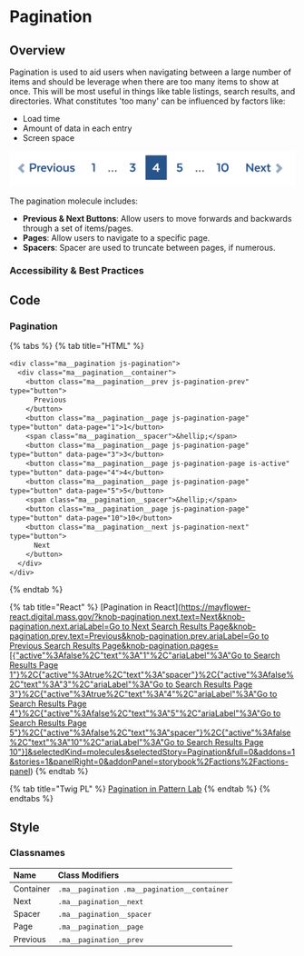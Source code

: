 # Pagination

## Overview

Pagination is used to aid users when navigating between a large number of items and should be leverage when there are too many items to show at once. This will be most useful in things like table listings, search results, and directories. What constitutes 'too many' can be influenced by factors like:

* Load time
* Amount of data in each entry
* Screen space

![](../../.gitbook/assets/pagination.png)

The pagination molecule includes:

* **Previous & Next Buttons**: Allow users to move forwards and backwards through a set of items/pages.
* **Pages**: Allow users to navigate to a specific page.
* **Spacers**: Spacer are used to truncate between pages, if numerous.

### Accessibility & Best Practices

## Code

### Pagination

{% tabs %}
{% tab title="HTML" %}
```markup
<div class="ma__pagination js-pagination">
  <div class="ma__pagination__container">
    <button class="ma__pagination__prev js-pagination-prev" type="button">
      Previous
    </button>
    <button class="ma__pagination__page js-pagination-page" type="button" data-page="1">1</button>
    <span class="ma__pagination__spacer">&hellip;</span>
    <button class="ma__pagination__page js-pagination-page" type="button" data-page="3">3</button>
    <button class="ma__pagination__page js-pagination-page is-active" type="button" data-page="4">4</button>
    <button class="ma__pagination__page js-pagination-page" type="button" data-page="5">5</button>
    <span class="ma__pagination__spacer">&hellip;</span>
    <button class="ma__pagination__page js-pagination-page" type="button" data-page="10">10</button>
    <button class="ma__pagination__next js-pagination-next" type="button">
      Next
    </button>
  </div>
</div>
```
{% endtab %}

{% tab title="React" %}
\[Pagination in React\]\([https://mayflower-react.digital.mass.gov/?knob-pagination.next.text=Next&knob-pagination.next.ariaLabel=Go to Next Search Results Page&knob-pagination.prev.text=Previous&knob-pagination.prev.ariaLabel=Go to Previous Search Results Page&knob-pagination.pages=\[{"active"%3Afalse%2C"text"%3A"1"%2C"ariaLabel"%3A"Go to Search Results Page 1"}%2C{"active"%3Atrue%2C"text"%3A"spacer"}%2C{"active"%3Afalse%2C"text"%3A"3"%2C"ariaLabel"%3A"Go to Search Results Page 3"}%2C{"active"%3Atrue%2C"text"%3A"4"%2C"ariaLabel"%3A"Go to Search Results Page 4"}%2C{"active"%3Afalse%2C"text"%3A"5"%2C"ariaLabel"%3A"Go to Search Results Page 5"}%2C{"active"%3Afalse%2C"text"%3A"spacer"}%2C{"active"%3Afalse%2C"text"%3A"10"%2C"ariaLabel"%3A"Go to Search Results Page 10"}\]&selectedKind=molecules&selectedStory=Pagination&full=0&addons=1&stories=1&panelRight=0&addonPanel=storybook%2Factions%2Factions-panel](https://mayflower-react.digital.mass.gov/?knob-pagination.next.text=Next&knob-pagination.next.ariaLabel=Go%20to%20Next%20Search%20Results%20Page&knob-pagination.prev.text=Previous&knob-pagination.prev.ariaLabel=Go%20to%20Previous%20Search%20Results%20Page&knob-pagination.pages=[{"active"%3Afalse%2C"text"%3A"1"%2C"ariaLabel"%3A"Go%20to%20Search%20Results%20Page%201"}%2C{"active"%3Atrue%2C"text"%3A"spacer"}%2C{"active"%3Afalse%2C"text"%3A"3"%2C"ariaLabel"%3A"Go%20to%20Search%20Results%20Page%203"}%2C{"active"%3Atrue%2C"text"%3A"4"%2C"ariaLabel"%3A"Go%20to%20Search%20Results%20Page%204"}%2C{"active"%3Afalse%2C"text"%3A"5"%2C"ariaLabel"%3A"Go%20to%20Search%20Results%20Page%205"}%2C{"active"%3Afalse%2C"text"%3A"spacer"}%2C{"active"%3Afalse%2C"text"%3A"10"%2C"ariaLabel"%3A"Go%20to%20Search%20Results%20Page%2010"}]&selectedKind=molecules&selectedStory=Pagination&full=0&addons=1&stories=1&panelRight=0&addonPanel=storybook%2Factions%2Factions-panel)\)
{% endtab %}

{% tab title="Twig PL" %}
[Pagination in Pattern Lab](https://mayflower.digital.mass.gov/?p=molecules-pagination)
{% endtab %}
{% endtabs %}

## Style

### Classnames

| **Name** | **Class Modifiers** |
| :--- | :--- |
| Container | `.ma__pagination .ma__pagination__container` |
| Next | `.ma__pagination__next` |
| Spacer | `.ma__pagination__spacer` |
| Page | `.ma__pagination__page` |
| Previous | `.ma__pagination__prev` |

